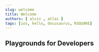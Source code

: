 ```yaml
---
slug: welcome
title: Welcome
authors: [ alvin , atlas ]
tags: [ios, hello, docusaurus, RSQUARE]
---
```


## Playgrounds for Developers 
